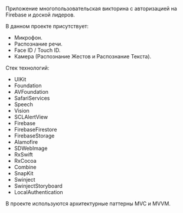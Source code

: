 Приложение многопользовательская викторина с авторизацией на Firebase и доской лидеров.

В данном проекте присутствует:
- Микрофон.
- Распознание речи.
- Face ID / Touch ID.
- Камера (Распознание Жестов и Распознание Текста).

Стек технологий:
- UIKit
- Foundation
- AVFoundation
- SafariServices
- Speech
- Vision
- SCLAlertView
- Firebase
- FirebaseFirestore
- FirebaseStorage
- Alamofire
- SDWebImage
- RxSwift
- RxCocoa
- Combine
- SnapKit
- Swinject
- SwinjectStoryboard
- LocalAuthentication

В проекте используются архитектурные паттерны MVC и MVVM.
